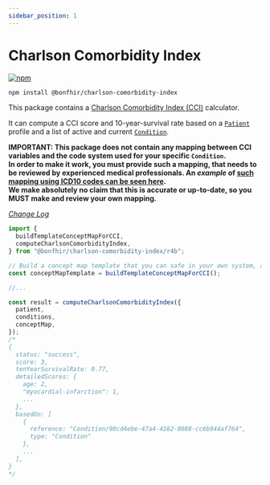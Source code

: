 ```yaml
---
sidebar_position: 1
---
```


# Charlson Comorbidity Index

[![npm](https://img.shields.io/npm/v/@bonfhir/charlson-comorbidity-index)](https://www.npmjs.com/package/@bonfhir/charlson-comorbidity-index)

```bash npm2yarn
npm install @bonfhir/charlson-comorbidity-index
```

This package contains a [Charlson Comorbidity Index (CCI)](<https://doi.org/10.1016/0021-9681(87)90171-8>) calculator.

It can compute a CCI score and 10-year-survival rate based on a [`Patient`](https://hl7.org/fhir/patient.html) profile and a list of active and current [`Condition`](https://hl7.org/fhir/condition.html).

**IMPORTANT: This package does not contain any mapping between CCI variables and the code system used for your specific `Condition`.<br/>
In order to make it work, you must provide such a mapping, that needs to be reviewed by experienced medical professionals.
An _example_ of [such mapping using ICD10 codes can be seen here](https://github.com/bonfhir/bonfhir/blob/main/packages/charlson-comorbidity-index/r4b/__fixtures__/icd10-codes-conceptmap.fhir.json).<br/>
We make absolutely no claim that this is accurate or up-to-date, so you MUST make and review your own mapping.**

_[Change Log](https://github.com/bonfhir/bonfhir/blob/main/packages/charlson-comorbidity-index/CHANGELOG.md)_

```typescript
import {
  buildTemplateConceptMapForCCI,
  computeCharlsonComorbidityIndex,
} from "@bonfhir/charlson-comorbidity-index/r4b";

// Build a concept map template that you can safe in your own system, and must be completed with relevant Condition codes mapping.
const conceptMapTemplate = buildTemplateConceptMapForCCI();

//...

const result = computeCharlsonComorbidityIndex({
  patient,
  conditions,
  conceptMap,
});
/*
{
  status: "success",
  score: 3,
  tenYearSurvivalRate: 0.77,
  detailedScores: {
    age: 2,
    "myocardial-infarction": 1,
    ...
  },
  basedOn: [
    {
      reference: "Condition/90cd4ebe-47a4-4162-8088-cc6b944af764",
      type: "Condition"
    },
    ...
  ],
}
*/
```

